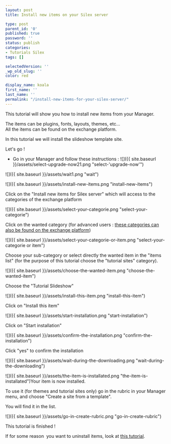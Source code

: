 ```yaml
---
layout: post
title: Install new items on your Silex server

type: post
parent_id: '0'
published: true
password: ''
status: publish
categories:
- Tutorials Silex
tags: []

selectedVersion: ''
_wp_old_slug: ''
color: red

display_name: koala
first_name: ''
last_name: ''
permalink: "/install-new-items-for-your-silex-server/"
---
```


This tutorial will show you how to install new items from your Manager.

The items can be plugins, fonts, layouts, themes, etc...  
All the items can be found on the exchange platform.

In this tutorial we will install the slideshow template site.

Let's go !

*   Go in your Manager and follow these instructions
: 
![]({{ site.baseurl }}/assets/select-upgrade-now21.png "select-'upgrade-now'")

![]({{ site.baseurl }}/assets/wait1.png "wait")

![]({{ site.baseurl }}/assets/install-new-items.png "install-new-items")

Click on the "Install new items for Silex server" which will access to the categories of the exchange platform

![]({{ site.baseurl }}/assets/select-your-categorie.png "select-your-categorie")

Click on the wanted category (for advanced users
: [these categories can also be found on the exchange platform](https://www.silexlabs.org/?cat=16))

![]({{ site.baseurl }}/assets/select-your-categorie-or-item.png "select-your-categorie or item")

Choose your sub-category or select directly the wanted item in the "items list" (for the purpose of this tutorial choose the "tutorial sites" category).

![]({{ site.baseurl }}/assets/choose-the-wanted-item.png "choose-the-wanted-item")

Choose the "Tutorial Slideshow"

![]({{ site.baseurl }}/assets/install-this-item.png "install-this-item")

Click on "Install this item"

![]({{ site.baseurl }}/assets/start-installation.png "start-installation")

Click on "Start installation"

![]({{ site.baseurl }}/assets/confirm-the-installation.png "confirm-the-installation")

Click "yes" to confirm the installation

![]({{ site.baseurl }}/assets/wait-during-the-downloading.png "wait-during-the-downloading")

![]({{ site.baseurl }}/assets/the-item-is-installated.png "the-item-is-installated")Your item is now installed.

To use it (for themes and tutorial sites only) go in the <Create> rubric in your Manager menu, and choose "Create a site from a template".

You will find it in the list.

![]({{ site.baseurl }}/assets/go-in-create-rubric.png "go-in-create-rubric")

This tutorial is finished !

If for some reason  you want to uninstall items, look at [this tutorial](https://www.silexlabs.org/?p=1466).
